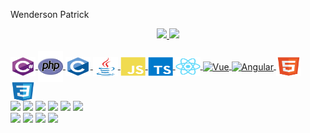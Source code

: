 Wenderson Patrick
<div align="center">
  <a href="https://github.com/Patchelli">
  <img height="180em" src="https://github-readme-stats.vercel.app/api?username=Patchelli&show_icons=true&theme=dracula&include_all_commits=true&count_private=true](https://github-readme-stats.vercel.app/api?username=Patchelli&show_icons=true&theme=dracula&include_all_commits=true&count_private=true)"/>
  <img height="180em" src="https://github-readme-stats.vercel.app/api/top-langs/?username=Patchelli&layout=compact&langs_count=7&theme=dracula"/>
</div>
<div style="display: inline_block"><br>
     <img align="center" alt="Csharp" height="30" width="40" src="https://raw.githubusercontent.com/devicons/devicon/master/icons/csharp/csharp-original.svg">
   <img align="center" alt="PHP" height="50" width="40" src="https://raw.githubusercontent.com/devicons/devicon/master/icons/php/php-original.svg">
 <img align="center" alt="C" height="30" width="40" src="https://raw.githubusercontent.com/devicons/devicon/master/icons/c/c-original.svg">
  <img align="center" alt="C" height="30" width="40" src="https://raw.githubusercontent.com/devicons/devicon/master/icons/java/java-original.svg">

  <img align="center" alt="Js" height="30" width="40" src="https://raw.githubusercontent.com/devicons/devicon/master/icons/javascript/javascript-plain.svg">
     
  <img align="center" alt="Ts" height="30" width="40" src="https://raw.githubusercontent.com/devicons/devicon/master/icons/typescript/typescript-plain.svg">
  <img align="center" alt="React" height="30" width="40" src="https://raw.githubusercontent.com/devicons/devicon/master/icons/react/react-original.svg">
    <img align="center" alt="Vue" height="30" width="40" src="https://br.vuejs.org/images/logo.svg">
   <img align="center" alt="Angular" height="30" width="40" src="https://material.angularjs.org/latest/img/logo.svg">
  <img align="center" alt="HTML" height="30" width="40" src="https://raw.githubusercontent.com/devicons/devicon/master/icons/html5/html5-original.svg">
  <img align="center" alt="CSS" height="30" width="40" src="https://raw.githubusercontent.com/devicons/devicon/master/icons/css3/css3-original.svg">
</div>
 <a href="https://www.linkedin.com/in/patrick-patchelli/" target="_blank"><img src="https://img.shields.io/badge/rabbitmq-%23FF6600.svg?&style=for-the-badge&logo=rabbitmq&logoColor=white" target="_blank"></a>
  <a href="https://www.linkedin.com/in/patrick-patchelli/" target="_blank"><img src="https://img.shields.io/badge/Microsoft_SQL_Server-CC2927?style=for-the-badge&logo=microsoft-sql-server&logoColor=white" target="_blank"></a>
    <a href="https://www.linkedin.com/in/patrick-patchelli/" target="_blank"><img src="https://img.shields.io/badge/MySQL-005C84?style=for-the-badge&logo=mysql&logoColor=white" target="_blank"></a>
  <a href="https://www.linkedin.com/in/patrick-patchelli/" target="_blank"><img src="https://img.shields.io/badge/Azure_DevOps-0078D7?style=for-the-badge&logo=azure-devops&logoColor=white" target="_blank"></a>
  <a href="https://www.linkedin.com/in/patrick-patchelli/" target="_blank"><img src="https://img.shields.io/badge/Heroku-430098?style=for-the-badge&logo=heroku&logoColor=white" target="_blank"></a>
  <a href="https://www.linkedin.com/in/patrick-patchelli/" target="_blank"><img src="https://img.shields.io/badge/Vercel-000000?style=for-the-badge&logo=vercel&logoColor=white" target="_blank"></a>
<div>
 
</div> 
  <a href="https://instagram.com/ppatchelli" target="_blank"><img src="https://img.shields.io/badge/-Instagram-%23E4405F?style=for-the-badge&logo=instagram&logoColor=white" target="_blank"></a>
 <a href="https://discord.gg/wagxzStdcR" target="_blank"><img src="https://img.shields.io/badge/Discord-7289DA?style=for-the-badge&logo=discord&logoColor=white" target="_blank"></a> 
  <a href = "mailto:patrick.patchelli@hotmail.com"><img src="https://img.shields.io/badge/-Hotmail-%23333?style=for-the-badge&logo=hotmail&logoColor=white" target="_blank"></a>
  <a href="https://www.linkedin.com/in/patrick-patchelli/" target="_blank"><img src="https://img.shields.io/badge/-LinkedIn-%230077B5?style=for-the-badge&logo=linkedin&logoColor=white" target="_blank"></a> 
</div>  
